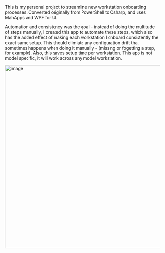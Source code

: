 This is my personal project to streamline new workstation onboarding processes.
Converted originally from PowerShell to Csharp, and uses MahApps and WPF for UI.

Automation and consistency was the goal - instead of doing the multitude of steps manually, I created this app to automate those steps, which also has the added effect of making each workstation I onboard consistently the exact same setup.
This should elimiate any configuration drift that sometimes happens when doing it manually - (missing or fogetting a step, for example).
Also, this saves setup time per workstation. This app is not model specific, it will work across any model workstation.

<img width="899" height="597" alt="image" src="https://github.com/user-attachments/assets/60409881-6004-4f78-bdf5-5da47fba3598" />
